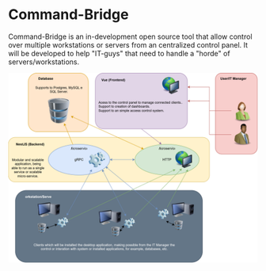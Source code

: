 # Command-Bridge

Command-Bridge is an in-development open source tool that allow control over multiple workstations or servers from an centralized control panel. It will be developed to help "IT-guys" that need to handle a "horde" of servers/workstations.

![Workflow](./concept.svg)
